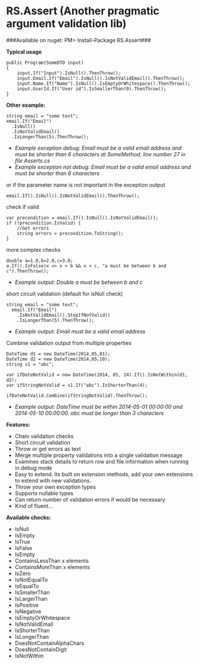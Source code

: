 RS.Assert (Another pragmatic argument validation lib)
=========

###Available on nuget: PM> Install-Package RS.Assert###

**Typical usage**
```
public Program(SomeDTO input)
{
    input.If("Input").IsNull().ThenThrow();
    input.Email.If("Email").IsNull().IsNotValidEmail().ThenThrow();
    input.Name.If("Name").IsNull().IsEmptyOrWhitespace().ThenThrow();
    input.UserId.If("User id").IsSmallerThan(0).ThenThrow();
}
```

**Other example:**
```
string email = "some text";
email.If("Email")
  .IsNull()
  .IsNotValidEmail()
  .IsLongerThan(5).ThenThrow();
```

- *Example exception debug: Email must be a valid email address and must be shorter than 6 characters at SomeMethod, line number 27 in file Asserts.cs*
- *Example exception not debug: Email must be a valid email address and must be shorter than 6 characters*

or if the parameter name is not important in the exception output
```
email.If().IsNull().IsNotValidEmail().ThenThrow();
```
check if valid
```
var precondition = email.If().IsNull().IsNotValidEmail();
if (!precondition.IsValid) {
    //Get errors
    string errors = precondition.ToString();
}
```
more complex checks
```
double a=1.0,b=2.0,c=3.0;
a.If().IsFalse(x => x > b && x < c, "a must be between b and c").ThenThrow();
```
- *Example output: Double a must be between b and c*

short circuit validation (default for isNull check)
```
string email = "some text";
  email.If("Email")
    .IsNotValidEmail().StopIfNotValid()
    .IsLongerThan(5).ThenThrow();
```
- *Example output: Email must be a valid email address*

Combine validation output from multiple properties
```
DateTime d1 = new DateTime(2014,05,01);
DateTime d2 = new DateTime(2014,05,10);
string s1 = "abc";

var ifDateNotValid = new DateTime(2014, 05, 24).If().IsNotWithin(d1, d2);
var ifStringNotValid = s1.If("abc").IsShorterThan(4);

ifDateNotValid.Combine(ifStringNotValid).ThenThrow();
```
- *Example output: DateTime must be within 2014-05-01 00:00:00 and 2014-05-10 00:00:00. abc must be longer than 3 characters*

**Features:**
- Chain validation checks 
- Short circuit validation 
- Throw or get errors as text 
- Merge multiple property validations into a single validation message
- Examines stack details to return row and file information when running in debug mode
- Easy to extend. Its built on extension methods, add your own extensions to extend with new validations.
- Throw your own exception types
- Supports nullable types
- Can return number of validation errors if would be necessary
- Kind of fluent...

**Available checks:**
- IsNull
- IsEmpty
- IsTrue
- IsFalse
- IsEmpty
- ContainsLessThan x elements
- ContainsMoreThan x elements
- IsZero
- IsNotEqualTo
- IsEqualTo
- IsSmallerThan
- IsLargerThan
- IsPositive
- IsNegative
- IsEmptyOrWhitespace
- IsNotValidEmail
- IsShorterThan
- IsLongerThan
- DoesNotContainAlphaChars
- DoesNotContainDigit
- IsNotWithin 

